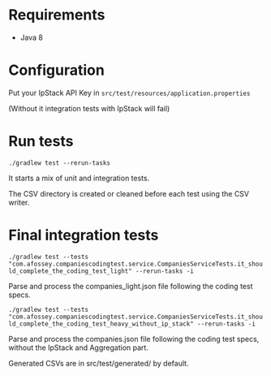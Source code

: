 # Requirements

- Java 8

# Configuration

Put your IpStack API Key in
``src/test/resources/application.properties``

(Without it integration tests with IpStack will fail)

# Run tests

``./gradlew test --rerun-tasks``

It starts a mix of unit and integration tests.

The CSV directory is created or cleaned before each test using the CSV writer.

# Final integration tests

``
./gradlew test --tests "com.afossey.companiescodingtest.service.CompaniesServiceTests.it_should_complete_the_coding_test_light" --rerun-tasks -i
``

Parse and process the companies_light.json file following the coding test specs.

``
./gradlew test --tests "com.afossey.companiescodingtest.service.CompaniesServiceTests.it_should_complete_the_coding_test_heavy_without_ip_stack" --rerun-tasks -i
`` 

Parse and process the companies.json file following the coding test specs, without the IpStack and Aggregation part.

Generated CSVs are in src/test/generated/ by default.




